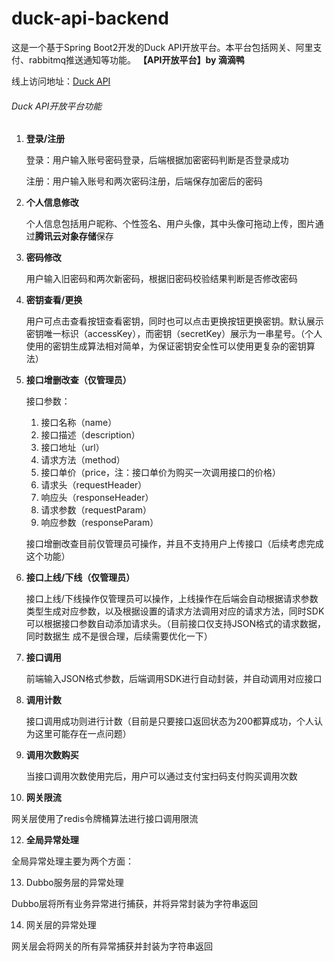 # duck-api-backend
这是一个基于Spring Boot2开发的Duck API开放平台。本平台包括网关、阿里支付、rabbitmq推送通知等功能。
**【API开放平台】by 滴滴鸭**

线上访问地址：[Duck API](https://duck-api.hundunya.cn)

###### Duck API开放平台功能

1. **登录/注册**

   登录：用户输入账号密码登录，后端根据加密密码判断是否登录成功

   注册：用户输入账号和两次密码注册，后端保存加密后的密码

2. **个人信息修改**

   个人信息包括用户昵称、个性签名、用户头像，其中头像可拖动上传，图片通过**腾讯云对象存储**保存

3. **密码修改**

   用户输入旧密码和两次新密码，根据旧密码校验结果判断是否修改密码

4. **密钥查看/更换**

   用户可点击查看按钮查看密钥，同时也可以点击更换按钮更换密钥。默认展示密钥唯一标识（accessKey），而密钥（secretKey）展示为一串星号。（个人使用的密钥生成算法相对简单，为保证密钥安全性可以使用更复杂的密钥算法）

5. **接口增删改查（仅管理员）**

   接口参数：
    1. 接口名称（name）
    2. 接口描述（description）
    3. 接口地址（url）
    4. 请求方法（method）
    5. 接口单价（price，注：接口单价为购买一次调用接口的价格）
    6. 请求头（requestHeader）
    7. 响应头（responseHeader）
    8. 请求参数（requestParam）
    9. 响应参数（responseParam）

   接口增删改查目前仅管理员可操作，并且不支持用户上传接口（后续考虑完成这个功能）

6. **接口上线/下线（仅管理员）**

   接口上线/下线操作仅管理员可以操作，上线操作在后端会自动根据请求参数类型生成对应参数，以及根据设置的请求方法调用对应的请求方法，同时SDK可以根据接口参数自动添加请求头。（目前接口仅支持JSON格式的请求数据，同时数据生     成不是很合理，后续需要优化一下）

7. **接口调用**

   前端输入JSON格式参数，后端调用SDK进行自动封装，并自动调用对应接口

8. **调用计数**

   接口调用成功则进行计数（目前是只要接口返回状态为200都算成功，个人认为这里可能存在一点问题）

9. **调用次数购买**

   当接口调用次数使用完后，用户可以通过支付宝扫码支付购买调用次数

11. **网关限流**

网关层使用了redis令牌桶算法进行接口调用限流

12. **全局异常处理**

全局异常处理主要为两个方面：

13. Dubbo服务层的异常处理

Dubbo层将所有业务异常进行捕获，并将异常封装为字符串返回

14. 网关层的异常处理

网关层会将网关的所有异常捕获并封装为字符串返回
